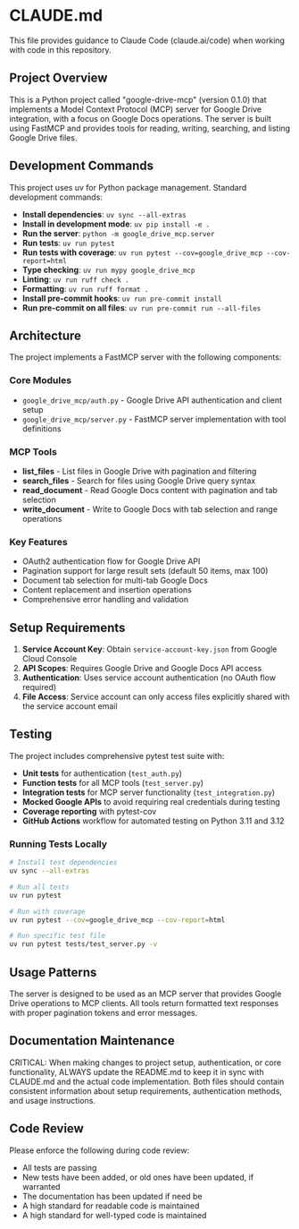 # CLAUDE.md

This file provides guidance to Claude Code (claude.ai/code) when working with code in this repository.

## Project Overview

This is a Python project called "google-drive-mcp" (version 0.1.0) that implements a Model Context Protocol (MCP) server for Google Drive integration, with a focus on Google Docs operations. The server is built using FastMCP and provides tools for reading, writing, searching, and listing Google Drive files.

## Development Commands

This project uses uv for Python package management. Standard development commands:

- **Install dependencies**: `uv sync --all-extras`
- **Install in development mode**: `uv pip install -e .`
- **Run the server**: `python -m google_drive_mcp.server`
- **Run tests**: `uv run pytest`
- **Run tests with coverage**: `uv run pytest --cov=google_drive_mcp --cov-report=html`
- **Type checking**: `uv run mypy google_drive_mcp`
- **Linting**: `uv run ruff check .`
- **Formatting**: `uv run ruff format .`
- **Install pre-commit hooks**: `uv run pre-commit install`
- **Run pre-commit on all files**: `uv run pre-commit run --all-files`

## Architecture

The project implements a FastMCP server with the following components:

### Core Modules
- `google_drive_mcp/auth.py` - Google Drive API authentication and client setup
- `google_drive_mcp/server.py` - FastMCP server implementation with tool definitions

### MCP Tools
- **list_files** - List files in Google Drive with pagination and filtering
- **search_files** - Search for files using Google Drive query syntax
- **read_document** - Read Google Docs content with pagination and tab selection
- **write_document** - Write to Google Docs with tab selection and range operations

### Key Features
- OAuth2 authentication flow for Google Drive API
- Pagination support for large result sets (default 50 items, max 100)
- Document tab selection for multi-tab Google Docs
- Content replacement and insertion operations
- Comprehensive error handling and validation

## Setup Requirements

1. **Service Account Key**: Obtain `service-account-key.json` from Google Cloud Console
2. **API Scopes**: Requires Google Drive and Google Docs API access
3. **Authentication**: Uses service account authentication (no OAuth flow required)
4. **File Access**: Service account can only access files explicitly shared with the service account email

## Testing

The project includes comprehensive pytest test suite with:

- **Unit tests** for authentication (`test_auth.py`)
- **Function tests** for all MCP tools (`test_server.py`)
- **Integration tests** for MCP server functionality (`test_integration.py`)
- **Mocked Google APIs** to avoid requiring real credentials during testing
- **Coverage reporting** with pytest-cov
- **GitHub Actions** workflow for automated testing on Python 3.11 and 3.12

### Running Tests Locally

```bash
# Install test dependencies
uv sync --all-extras

# Run all tests
uv run pytest

# Run with coverage
uv run pytest --cov=google_drive_mcp --cov-report=html

# Run specific test file
uv run pytest tests/test_server.py -v
```

## Usage Patterns

The server is designed to be used as an MCP server that provides Google Drive operations to MCP clients. All tools return formatted text responses with proper pagination tokens and error messages.

## Documentation Maintenance

CRITICAL: When making changes to project setup, authentication, or core functionality, ALWAYS update the README.md to keep it in sync with CLAUDE.md and the actual code implementation. Both files should contain consistent information about setup requirements, authentication methods, and usage instructions.

## Code Review

Please enforce the following during code review:
- All tests are passing
- New tests have been added, or old ones have been updated, if warranted
- The documentation has been updated if need be
- A high standard for readable code is maintained
- A high standard for well-typed code is maintained
